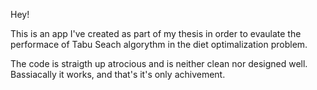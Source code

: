 Hey!

This is an app I've created as part of my thesis in order to evaulate the performace of Tabu Seach algorythm in the diet optimalization problem.

The code is straigth up atrocious and is neither clean nor designed well. Bassiacally it works, and that's it's only achivement. 
